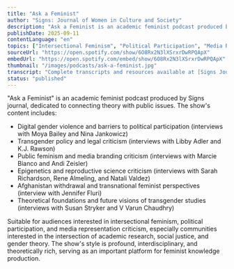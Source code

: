 ```yaml
---
title: "Ask a Feminist"
author: "Signs: Journal of Women in Culture and Society"
description: "Ask a Feminist is an academic feminist podcast produced by Signs: Journal of Women in Culture and Society, focusing on feminist perspectives in current political and social justice issues. The show invites feminist scholars and public intellectuals from interdisciplinary fields to discuss issues such as abortion rights, transgender policy, digital gender violence, public feminism, and science criticism. With a rigorous style and high depth, it is suitable for researchers and public advocates. Spotify rating of 5.0 (1 review), representative among academic feminist podcasts."
publishDate: 2025-09-11
contentLanguage: "en"
topics: ["Intersectional Feminism", "Political Participation", "Media Representation Critique"]
sourceUrl: "https://open.spotify.com/show/6O8Rx2N3lXSrxrDwRPQApX"
embedUrl: "https://open.spotify.com/embed/show/6O8Rx2N3lXSrxrDwRPQApX"
thumbnail: "/images/podcasts/ask-a-feminist.jpg"
transcript: "Complete transcripts and resources available at [Signs Journal website](http://signsjournal.org)"
status: "published"
---
```


"Ask a Feminist" is an academic feminist podcast produced by Signs journal, dedicated to connecting theory with public issues. The show's content includes:

- Digital gender violence and barriers to political participation (interviews with Moya Bailey and Nina Jankowicz)
- Transgender policy and legal criticism (interviews with Libby Adler and K.J. Rawson)
- Public feminism and media branding criticism (interviews with Marcie Bianco and Andi Zeisler)
- Epigenetics and reproductive science criticism (interviews with Sarah Richardson, Rene Almeling, and Natali Valdez)
- Afghanistan withdrawal and transnational feminist perspectives (interview with Jennifer Fluri)
- Theoretical foundations and future visions of transgender studies (interviews with Susan Stryker and V Varun Chaudhry)

Suitable for audiences interested in intersectional feminism, political participation, and media representation criticism, especially communities interested in the intersection of academic research, social justice, and gender theory. The show's style is profound, interdisciplinary, and theoretically rich, serving as an important platform for feminist knowledge production.